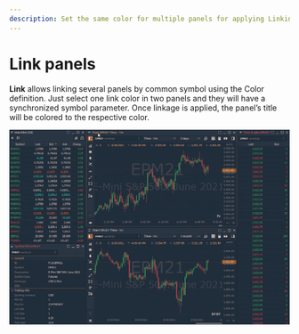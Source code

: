 ```yaml
---
description: Set the same color for multiple panels for applying Linking.
---
```


# Link panels

**Link** allows linking several panels by common symbol using the Color definition. Just select one link color in two panels and they will have a synchronized symbol parameter. Once linkage is applied, the panel’s title will be colored to the respective color.

![Panels linking](../.gitbook/assets/panel-linking.gif)



